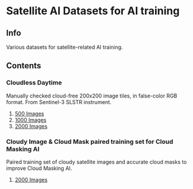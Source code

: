 # Satellite AI Datasets for AI training

## Info

Various datasets for satellite-related AI training.

## Contents

### Cloudless Daytime
 Manually checked cloud-free 200x200 image tiles, in false-color RGB format.  From Sentinel-3 SLSTR instrument. 
 1. [500 Images](https://github.com/ganeshh123/satellite-ai-datasets/releases/download/1.0.1/cloudless_daytime_200px_500.zip)
 2.  [1000 Images](https://github.com/ganeshh123/satellite-ai-datasets/releases/download/1.0.1/cloudless_daytime_200px_1000.zip)
 3.  [2000 Images](https://github.com/ganeshh123/satellite-ai-datasets/releases/download/1.0.1/cloudless_daytime_200px_2000.zip)

### Cloudy Image & Cloud Mask paired training set for Cloud Masking AI
Paired training set of cloudy satellite images and accurate cloud masks to improve Cloud Masking AI.
1. [2000 Images](https://github.com/ganeshh123/satellite-ai-datasets/releases/download/1.0.2/training-set_1_200px_2000.zip)

